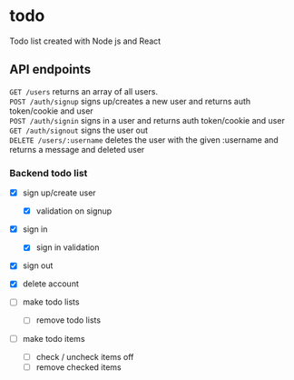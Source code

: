 # todo
Todo list created with Node js and React

## API endpoints

``` GET /users ``` returns an array of all users.    
``` POST /auth/signup ``` signs up/creates a new user and returns auth token/cookie and user  
``` POST /auth/signin ``` signs in a user and returns auth token/cookie and user    
``` GET /auth/signout ``` signs the user out    
``` DELETE /users/:username ``` deletes the user with the given :username  and returns a message and deleted user    



### Backend todo list
- [x] sign up/create user  
  - [x] validation on signup

- [x] sign in    
  - [x] sign in validation  

- [x] sign out  

- [x] delete account

- [ ] make todo lists  
  - [ ] remove todo lists

- [ ] make todo items  
  - [ ] check / uncheck items off  
   - [ ] remove checked items  
